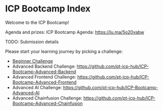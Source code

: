 # ICP Bootcamp Index

Welcome to the ICP Bootcamp!

Agenda and prizes: ICP Bootcamp Agenda: https://lu.ma/5o20vabw

TODO: Submission details



Please start your learning journey by picking a challenge:

- [Beginner Challenge](https://github.com/pt-icp-hub/ICP-Bootcamp-Beginner)
- Advanced Backend Challenge: https://github.com/pt-icp-hub/ICP-Bootcamp-Advanced-Backend
- Advanced Frontend Challenge: https://github.com/pt-icp-hub/ICP-Bootcamp-Advanced-Frontend
- Advanced AI Challenge: https://github.com/pt-icp-hub/ICP-Bootcamp-Advanced-AI
- Advanced Chainfusion Challenge: https://github.com/pt-icp-hub/ICP-Bootcamp-Advanced-Chainfusion
